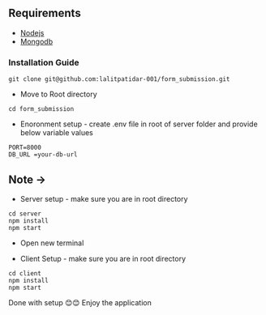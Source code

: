 ## Requirements
- [Nodejs](https://nodejs.org/en/download)
- [Mongodb](https://www.mongodb.com/docs/manual/administration/install-community/)

### Installation Guide

```shell
git clone git@github.com:lalitpatidar-001/form_submission.git
```

* Move to Root directory
```shell
cd form_submission
```

* Enoronment setup - create .env file in root of server folder and provide below variable values
```shell
PORT=8000
DB_URL =your-db-url
```
## Note ->
 
* Server setup - make sure you are in root directory
```shell
cd server
npm install
npm start
```

* Open new terminal

* Client Setup - make sure you are in root directory
```shell
cd client
npm install
npm start
```
Done with setup 😊😊 Enjoy the application
